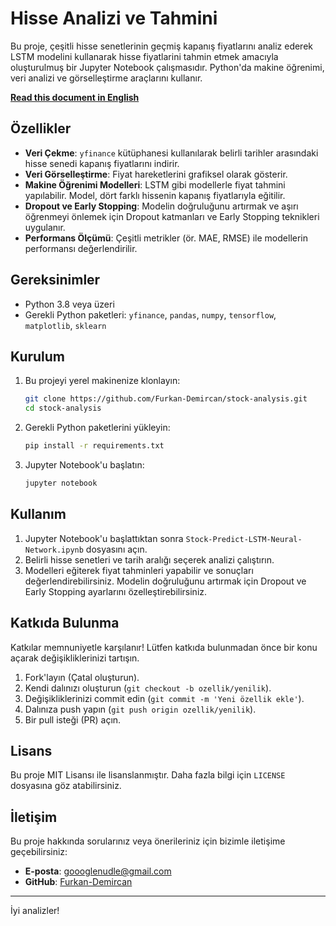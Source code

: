 # Hisse Analizi ve Tahmini

Bu proje, çeşitli hisse senetlerinin geçmiş kapanış fiyatlarını analiz ederek LSTM modelini kullanarak hisse fiyatlarini tahmin etmek amacıyla oluşturulmuş bir Jupyter Notebook çalışmasıdır. Python'da makine öğrenimi, veri analizi ve görselleştirme araçlarını kullanır.

[**Read this document in English**](./README_EN.md)

## Özellikler

- **Veri Çekme**: `yfinance` kütüphanesi kullanılarak belirli tarihler arasındaki hisse senedi kapanış fiyatlarını indirir.
- **Veri Görselleştirme**: Fiyat hareketlerini grafiksel olarak gösterir.
- **Makine Öğrenimi Modelleri**: LSTM gibi modellerle fiyat tahmini yapılabilir. Model, dört farklı hissenin kapanış fiyatlarıyla eğitilir.
- **Dropout ve Early Stopping**: Modelin doğruluğunu artırmak ve aşırı öğrenmeyi önlemek için Dropout katmanları ve Early Stopping teknikleri uygulanır.
- **Performans Ölçümü**: Çeşitli metrikler (ör. MAE, RMSE) ile modellerin performansı değerlendirilir.

## Gereksinimler

- Python 3.8 veya üzeri
- Gerekli Python paketleri: `yfinance`, `pandas`, `numpy`, `tensorflow`, `matplotlib`, `sklearn`

## Kurulum

1. Bu projeyi yerel makinenize klonlayın:
    ```bash
    git clone https://github.com/Furkan-Demircan/stock-analysis.git
    cd stock-analysis
    ```

2. Gerekli Python paketlerini yükleyin:
    ```bash
    pip install -r requirements.txt
    ```

3. Jupyter Notebook'u başlatın:
    ```bash
    jupyter notebook
    ```

## Kullanım

1. Jupyter Notebook'u başlattıktan sonra `Stock-Predict-LSTM-Neural-Network.ipynb` dosyasını açın.
2. Belirli hisse senetleri ve tarih aralığı seçerek analizi çalıştırın.
3. Modelleri eğiterek fiyat tahminleri yapabilir ve sonuçları değerlendirebilirsiniz. Modelin doğruluğunu artırmak için Dropout ve Early Stopping ayarlarını özelleştirebilirsiniz.

## Katkıda Bulunma

Katkılar memnuniyetle karşılanır! Lütfen katkıda bulunmadan önce bir konu açarak değişikliklerinizi tartışın.

1. Fork'layın (Çatal oluşturun).
2. Kendi dalınızı oluşturun (`git checkout -b ozellik/yenilik`).
3. Değişikliklerinizi commit edin (`git commit -m 'Yeni özellik ekle'`).
4. Dalınıza push yapın (`git push origin ozellik/yenilik`).
5. Bir pull isteği (PR) açın.

## Lisans

Bu proje MIT Lisansı ile lisanslanmıştır. Daha fazla bilgi için `LICENSE` dosyasına göz atabilirsiniz.

## İletişim

Bu proje hakkında sorularınız veya önerileriniz için bizimle iletişime geçebilirsiniz:

- **E-posta**: goooglenudle@gmail.com
- **GitHub**: [Furkan-Demircan](https://github.com/Furkan-Demircan)

---

İyi analizler!
